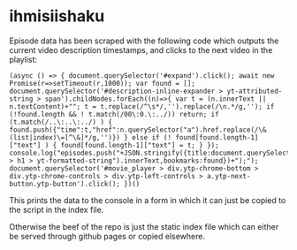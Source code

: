 # ihmisiishaku

Episode data has been scraped with the following code which outputs the current video description timestamps, and clicks to the next video in the playlist:

```
(async () => { document.querySelector('#expand').click(); await new Promise(r=>setTimeout(r,1000)); var found = []; document.querySelector('#description-inline-expander > yt-attributed-string > span').childNodes.forEach((n)=>{ var t = (n.innerText || n.textContent)+""; t = t.replace(/^\s*/,'').replace(/\n.*/g,''); if (!found.length && ! t.match(/00\:0.\:../)) return; if (t.match(/..\:..\:../) ) { found.push({"time":t,"href":n.querySelector("a").href.replace(/\&(list|index)\=[^\&]*/g,'')}) } else if (! found[found.length-1]["text"] ) { found[found.length-1]["text"] = t; } }); console.log("episodes.push("+JSON.stringify({title:document.querySelector("#title > h1 > yt-formatted-string").innerText,bookmarks:found})+");"); document.querySelector('#movie_player > div.ytp-chrome-bottom > div.ytp-chrome-controls > div.ytp-left-controls > a.ytp-next-button.ytp-button').click(); })()
```

This prints the data to the console in a form in which it can just be copied to the script in the index file.

Otherwise the beef of the repo is just the static index file which can either be served through github pages or copied elsewhere.
